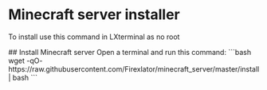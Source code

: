 <h1>Minecraft server installer</h1>
<p>To install use this command in LXterminal as no root</p>
## Install Minecraft server
Open a terminal and run this command:
```bash
wget -qO- https://raw.githubusercontent.com/Firexlator/minecraft_server/master/install | bash
```
  
